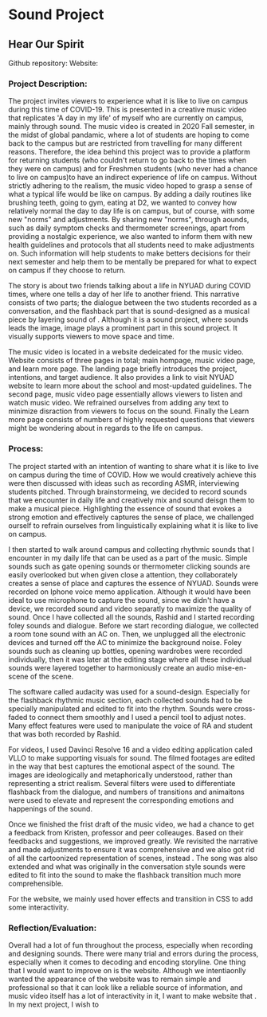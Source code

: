 # Sound Project
## Hear Our Spirit

Github repository: Website:

### Project Description:

The project invites viewers to experience what it is like to live on campus during this time of COVID-19. This is presented in a creative music video that replicates 'A day in my life' of myself who are currently on campus, mainly through sound. The music video is created in 2020 Fall semester, in the midst of global pandamic, where a lot of students are hoping to come back to the campus but are restricted from travelling for many different reasons. Therefore, the idea behind this project was to provide a platform for returning students (who couldn't return to go back to the times when they were on campus) and for Freshmen students (who never had a chance to live on campus)to have an indirect experience of life on campus. Without strictly adhering to the realism, the music video hoped to grasp a sense of what a typical life would be like on campus. By adding a daily routines like brushing teeth, going to gym, eating at D2, we wanted to convey how relatively normal the day to day life is on campus, but of course, with some new "norms" and adjustments. By sharing new "norms", through aounds, such as daily symptom checks and thermometer screenings, apart from providing a nostalgic experience, we also wanted to inform them with new health guidelines and protocols that all students need to make adjustments on. Such information will help students to make betters decisions for their next semester and help them to be mentally be prepared for what to expect on campus if they choose to return. 


The story is about two friends talking about a life in NYUAD during COVID times, where one tells a day of her life to another friend. This narrative consists of two parts; the dialogue between the two students recorded as a conversation, and the flashback part that is sound-designed as a musical piece by layering sound of . Although it is a sound project, where sounds leads the image, image plays a prominent part in this sound project. It visually supports viewers to move space and time.  

The music video is located in a website dedeicated for the music video. Website consists of three pages in total; main hompage, music video page, and learn more page. The landing page briefly introduces the project, intentions, and target audience. It also provides a link to visit NYUAD website to learn more about the school and most-updated guidelines. The second page, music video page essentially allows viewers to listen and watch music video. We refrained ourselves from adding any text to minimize disraction from viewers to focus on the sound. Finally the Learn more page consists of numbers of highly requested questions that viewers might be wondering about in regards to the life on campus.  

### Process:

The project started with an intention of wanting to share what it is like to live on campus during the time of COVID. How we would creatively achieve this were then discussed with ideas such as recording ASMR, interviewing students pitched. Through brainstormeing, we decided to record sounds that we encounter in daily life and creatively mix and sound deisgn them to make a musical piece. Highlighting the essence of sound that evokes a strong emotion and effectively captures the sense of place, we challenged ourself to refrain ourselves from linguistically explaining what it is like to live on campus.

I then started to walk around campus and collecting rhythmic sounds that I encounter in my daily life that can be used as a part of the music. Simple sounds such as gate opening sounds or thermometer clicking sounds are easily overlooked but when given close a attention, they collaborately creates a sense of place and captures the essence of NYUAD. Sounds were recorded on Iphone voice memo application. Although it would have been ideal to use microphone to capture the sound, since we didn't have a device, we recorded sound and video separatly to maximize the quality of sound. Once I have collected all the sounds, Rashid and I started recording foley sounds and dialogue. Before we start recording dialogue, we collected a room tone sound with an AC on. Then, we unplugged all the electronic devices and turned off the AC to minimize the background noise. Foley sounds such as cleaning up bottles, opening wardrobes were recorded individually, then it was later at the editing stage where all these individual sounds were layered together to harmoniously create an audio mise-en-scene of the scene.

The software called audacity was used for a sound-design. Especially for the flashback rhythmic music section, each collected sounds had to be specially manipulated and edited to fit into the rhythm. Sounds were cross-faded to connect them smoothly and I used a pencil tool to adjust notes. Many effect features were used to manipulate the voice of RA and student that was both recorded by Rashid. 

For videos, I used Davinci Resolve 16 and a video editing application caled VLLO to make supporting visuals for sound. The filmed footages are edited in the way that best captures the emotional aspect of the sound. The images are ideologically and metaphorically understood, rather than representing a strict realism. Several filters were used to differentiate flashback from the dialogue, and numbers of transitions and animaitons were used to elevate and represent the corresponding emotions and happenings of the sound. 

Once we finished the frist draft of the music video, we had a chance to get a feedback from Kristen, professor and peer colleauges. Based on their feedbacks and suggestions, we improved greatly. We revisited the narrative and made adjustments to ensure it was comprehensive and we also got rid of all the cartoonized representation of scenes, instead . The song was also extended and what was originally in the conversation style sounds were edited to fit into the sound to make the flashback transition much more comprehensible. 

For the website, we mainly used hover effects and transition in CSS to add some interactivity. 


### Reflection/Evaluation:

Overall had a lot of fun throughout the process, especially when recording and designing sounds. There were many trial and errors during the process, especially when it comes to decoding and encoding storyline. One thing that I would want to improve on is the website. Although we intentiaonlly wanted the appearance of the website was to remain simple and professional so that it can look like a reliable source of information, and music video itself has a lot of interactivity in it, I want to make website that . In my next project, I wish to  
